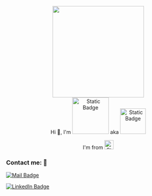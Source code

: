 <div align="center">
       <img  src="https://media.giphy.com/media/gjrYDwbjnK8x36xZIO/giphy.gif?cid=ecf05e47iomr86ugzx9q8ryvu2auvtfkbf9oz5baccklqv8w&ep=v1_gifs_related&rid=giphy.gif&ct=s" width="250"/>
</div>

<div align="center">
Hi 👋, I'm <img alt="Static Badge" width="100" src="https://img.shields.io/badge/NHAN%20TRAN%20-%20green"> aka <img alt="Static Badge" width="70" src="https://img.shields.io/badge/BROWN%20-brown"> <br>

I'm from <img alt="Static Badge" width="25" src="https://upload.wikimedia.org/wikipedia/commons/thumb/2/21/Flag_of_Vietnam.svg/800px-Flag_of_Vietnam.svg.png">                                                                                                                                                                                                          
</div>


   
### Contact me: 📡     

[![Mail Badge](https://img.shields.io/badge/Gmail-D14836?style=for-the-badge&logo=gmail&logoColor=white)](mailto:thanhnhantran002@gmail.com) 

[![LinkedIn Badge](https://img.shields.io/badge/LinkedIn-blue?logo=linkedin&logoColor=white&style=for-the-badge)](https://www.linkedin.com/in/trthnhan)
